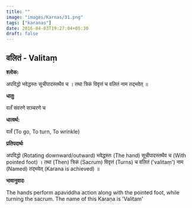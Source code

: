 ```yaml
---
title: ""
image: "images/Karnas/31.png"
tags: ["karanas"]
date: 2016-04-03T19:27:04+05:30
draft: false
---
```


## वलितं - Valitaṃ

**श्लोक:**

अपविद्धो भवेद्धस्तः सूचीपादस्तथैव च । तथा त्रिकं विवृत्तं च वलितं नाम तद्भवेत् ॥

**धातुः**

वलँ संवरणे सञ्चरणे च

**धात्वर्थ:**

वलँ (To go, To turn, To wrinkle)

**प्रतिपदार्थः**

अपविद्धो (Rotating downward/outward) भवेद्धस्तः (The hand) सूचीपादस्तथैव च (With pointed foot) । तथा (Then) त्रिकं (Sacrum) विवृत्तं (Turns) च वलितं ('valitaṃ') नाम (Named) तद्भवेत् (Karana is achieved) ॥

**भावानुवादः**

The hands perform apaviddha action along with the pointed foot, while turning the sacrum. The name of this Karaṇa is 'Valitam'
